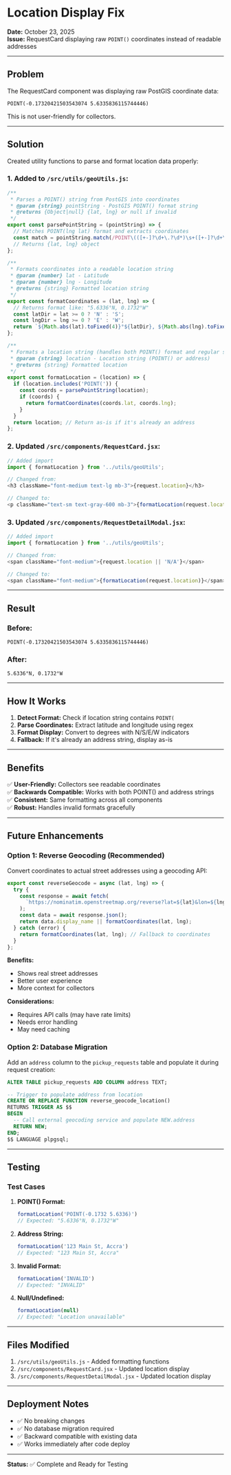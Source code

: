 # Location Display Fix

**Date:** October 23, 2025  
**Issue:** RequestCard displaying raw `POINT()` coordinates instead of readable addresses

---

## Problem

The RequestCard component was displaying raw PostGIS coordinate data:
```
POINT(-0.17320421503543074 5.6335836115744446)
```

This is not user-friendly for collectors.

---

## Solution

Created utility functions to parse and format location data properly:

### 1. **Added to `/src/utils/geoUtils.js`:**

```javascript
/**
 * Parses a POINT() string from PostGIS into coordinates
 * @param {string} pointString - PostGIS POINT() format string
 * @returns {Object|null} {lat, lng} or null if invalid
 */
export const parsePointString = (pointString) => {
  // Matches POINT(lng lat) format and extracts coordinates
  const match = pointString.match(/POINT\(([+-]?\d+\.?\d*)\s+([+-]?\d+\.?\d*)\)/i);
  // Returns {lat, lng} object
};

/**
 * Formats coordinates into a readable location string
 * @param {number} lat - Latitude
 * @param {number} lng - Longitude
 * @returns {string} Formatted location string
 */
export const formatCoordinates = (lat, lng) => {
  // Returns format like: "5.6336°N, 0.1732°W"
  const latDir = lat >= 0 ? 'N' : 'S';
  const lngDir = lng >= 0 ? 'E' : 'W';
  return `${Math.abs(lat).toFixed(4)}°${latDir}, ${Math.abs(lng).toFixed(4)}°${lngDir}`;
};

/**
 * Formats a location string (handles both POINT() format and regular strings)
 * @param {string} location - Location string (POINT() or address)
 * @returns {string} Formatted location
 */
export const formatLocation = (location) => {
  if (location.includes('POINT(')) {
    const coords = parsePointString(location);
    if (coords) {
      return formatCoordinates(coords.lat, coords.lng);
    }
  }
  return location; // Return as-is if it's already an address
};
```

### 2. **Updated `/src/components/RequestCard.jsx`:**

```javascript
// Added import
import { formatLocation } from '../utils/geoUtils';

// Changed from:
<h3 className="font-medium text-lg mb-3">{request.location}</h3>

// Changed to:
<p className="text-sm text-gray-600 mb-3">{formatLocation(request.location)}</p>
```

### 3. **Updated `/src/components/RequestDetailModal.jsx`:**

```javascript
// Added import
import { formatLocation } from '../utils/geoUtils';

// Changed from:
<span className="font-medium">{request.location || 'N/A'}</span>

// Changed to:
<span className="font-medium">{formatLocation(request.location)}</span>
```

---

## Result

### Before:
```
POINT(-0.17320421503543074 5.6335836115744446)
```

### After:
```
5.6336°N, 0.1732°W
```

---

## How It Works

1. **Detect Format:** Check if location string contains `POINT(`
2. **Parse Coordinates:** Extract latitude and longitude using regex
3. **Format Display:** Convert to degrees with N/S/E/W indicators
4. **Fallback:** If it's already an address string, display as-is

---

## Benefits

✅ **User-Friendly:** Collectors see readable coordinates  
✅ **Backwards Compatible:** Works with both POINT() and address strings  
✅ **Consistent:** Same formatting across all components  
✅ **Robust:** Handles invalid formats gracefully  

---

## Future Enhancements

### Option 1: Reverse Geocoding (Recommended)
Convert coordinates to actual street addresses using a geocoding API:

```javascript
export const reverseGeocode = async (lat, lng) => {
  try {
    const response = await fetch(
      `https://nominatim.openstreetmap.org/reverse?lat=${lat}&lon=${lng}&format=json`
    );
    const data = await response.json();
    return data.display_name || formatCoordinates(lat, lng);
  } catch (error) {
    return formatCoordinates(lat, lng); // Fallback to coordinates
  }
};
```

**Benefits:**
- Shows real street addresses
- Better user experience
- More context for collectors

**Considerations:**
- Requires API calls (may have rate limits)
- Needs error handling
- May need caching

### Option 2: Database Migration
Add an `address` column to the `pickup_requests` table and populate it during request creation:

```sql
ALTER TABLE pickup_requests ADD COLUMN address TEXT;

-- Trigger to populate address from location
CREATE OR REPLACE FUNCTION reverse_geocode_location()
RETURNS TRIGGER AS $$
BEGIN
  -- Call external geocoding service and populate NEW.address
  RETURN NEW;
END;
$$ LANGUAGE plpgsql;
```

---

## Testing

### Test Cases

1. **POINT() Format:**
   ```javascript
   formatLocation('POINT(-0.1732 5.6336)') 
   // Expected: "5.6336°N, 0.1732°W"
   ```

2. **Address String:**
   ```javascript
   formatLocation('123 Main St, Accra')
   // Expected: "123 Main St, Accra"
   ```

3. **Invalid Format:**
   ```javascript
   formatLocation('INVALID')
   // Expected: "INVALID"
   ```

4. **Null/Undefined:**
   ```javascript
   formatLocation(null)
   // Expected: "Location unavailable"
   ```

---

## Files Modified

1. `/src/utils/geoUtils.js` - Added formatting functions
2. `/src/components/RequestCard.jsx` - Updated location display
3. `/src/components/RequestDetailModal.jsx` - Updated location display

---

## Deployment Notes

- ✅ No breaking changes
- ✅ No database migration required
- ✅ Backward compatible with existing data
- ✅ Works immediately after code deploy

---

**Status:** ✅ Complete and Ready for Testing
